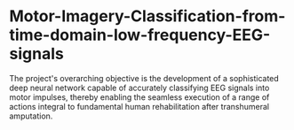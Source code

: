 # Motor-Imagery-Classification-from-time-domain-low-frequency-EEG-signals
The project's overarching objective is the development of a sophisticated deep neural network capable of accurately classifying EEG signals into motor impulses, thereby enabling the seamless execution of a range of actions integral to fundamental human rehabilitation after transhumeral amputation.
